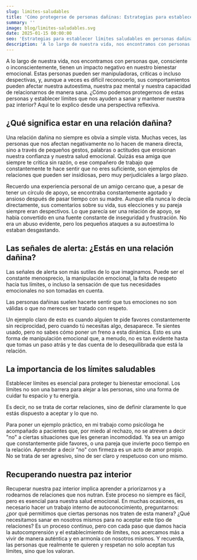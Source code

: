 ```yaml
---
slug: limites-saludables
title: 'Cómo protegerse de personas dañinas: Estrategias para establecer límites saludables'
summary: ''
image: blog/limites-saludables.svg
date: 2025-01-15 00:00:00
seo: 'Estrategias para establecer límites saludables en personas dañinas'
description: 'A lo largo de nuestra vida, nos encontramos con personas que, consciente o inconscientemente, tienen un impacto negativo en nuestro bienestar…'
---
```


A lo largo de nuestra vida, nos encontramos con personas que, consciente o inconscientemente, tienen un impacto negativo en nuestro bienestar emocional. Estas personas pueden ser manipuladoras, críticas o incluso despectivas, y, aunque a veces es difícil reconocerlo, sus comportamientos pueden afectar nuestra autoestima, nuestra paz mental y nuestra capacidad de relacionarnos de manera sana. ¿Cómo podemos protegernos de estas personas y establecer límites que nos ayuden a sanar y mantener nuestra paz interior? Aquí te lo explico desde una perspectiva reflexiva.

## ¿Qué significa estar en una relación dañina?

Una relación dañina no siempre es obvia a simple vista. Muchas veces, las personas que nos afectan negativamente no lo hacen de manera directa, sino a través de pequeños gestos, palabras o actitudes que erosionan nuestra confianza y nuestra salud emocional. Quizás esa amiga que siempre te critica sin razón, o ese compañero de trabajo que constantemente te hace sentir que no eres suficiente, son ejemplos de relaciones que pueden ser insidiosas, pero muy perjudiciales a largo plazo.

Recuerdo una experiencia personal de un amigo cercano que, a pesar de tener un círculo de apoyo, se encontraba constantemente agotado y ansioso después de pasar tiempo con su madre. Aunque ella nunca lo decía directamente, sus comentarios sobre su vida, sus elecciones y su pareja siempre eran despectivos. Lo que parecía ser una relación de apoyo, se había convertido en una fuente constante de inseguridad y frustración. No era un abuso evidente, pero los pequeños ataques a su autoestima lo estaban desgastando.

## Las señales de alerta: ¿Estás en una relación dañina?

Las señales de alerta son más sutiles de lo que imaginamos. Puede ser el constante menosprecio, la manipulación emocional, la falta de respeto hacia tus límites, o incluso la sensación de que tus necesidades emocionales no son tomadas en cuenta.

Las personas dañinas suelen hacerte sentir que tus emociones no son válidas o que no mereces ser tratado con respeto.

Un ejemplo claro de esto es cuando alguien te pide favores constantemente sin reciprocidad, pero cuando tú necesitas algo, desaparece. Te sientes usado, pero no sabes cómo poner un freno a esta dinámica. Esto es una forma de manipulación emocional que, a menudo, no es tan evidente hasta que tomas un paso atrás y te das cuenta de lo desequilibrada que está la relación.

## La importancia de los límites saludables

Establecer límites es esencial para proteger tu bienestar emocional. Los límites no son una barrera para alejar a las personas, sino una forma de cuidar tu espacio y tu energía.

Es decir, no se trata de cortar relaciones, sino de definir claramente lo que estás dispuesto a aceptar y lo que no.

Para poner un ejemplo práctico, en mi trabajo como psicóloga he acompañado a pacientes que, por miedo al rechazo, no se atreven a decir "no" a ciertas situaciones que les generan incomodidad. Ya sea un amigo que constantemente pide favores, o una pareja que invierte poco tiempo en la relación. Aprender a decir "no" con firmeza es un acto de amor propio. No se trata de ser agresivo, sino de ser claro y respetuoso con uno mismo.

## Recuperando nuestra paz interior

Recuperar nuestra paz interior implica aprender a priorizarnos y a rodearnos de relaciones que nos nutran. Este proceso no siempre es fácil, pero es esencial para nuestra salud emocional. En muchas ocasiones, es necesario hacer un trabajo interno de autoconocimiento, preguntarnos: ¿por qué permitimos que ciertas personas nos traten de esta manera? ¿Qué necesitamos sanar en nosotros mismos para no aceptar este tipo de relaciones? Es un proceso continuo, pero con cada paso que damos hacia la autocomprensión y el establecimiento de límites, nos acercamos más a vivir de manera auténtica y en armonía con nosotros mismos. Y recuerda, las personas que realmente te quieren y respetan no solo aceptan tus límites, sino que los valoran.
